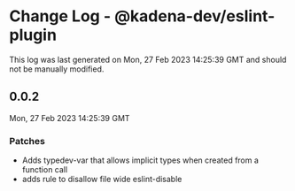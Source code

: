 # Change Log - @kadena-dev/eslint-plugin

This log was last generated on Mon, 27 Feb 2023 14:25:39 GMT and should not be manually modified.

## 0.0.2
Mon, 27 Feb 2023 14:25:39 GMT

### Patches

- Adds typedev-var that allows implicit types when created from a function call
- adds rule to disallow file wide eslint-disable

